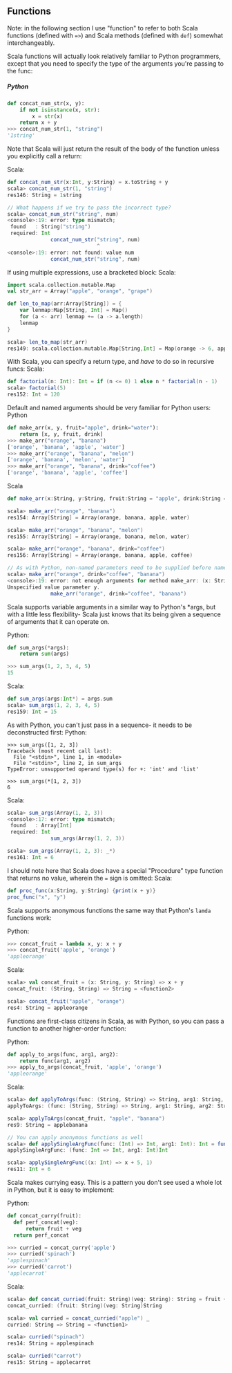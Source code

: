 Functions
---------

Note: in the following section I use "function" to refer to both Scala functions (defined with `=>`) and Scala methods (defined with `def`) somewhat interchangeably.

Scala functions will actually look relatively familiar to Python programmers, except that you need to specify the type of the arguments you're passing to the func:

##### Python
```python
def concat_num_str(x, y):
    if not isinstance(x, str):
        x = str(x)
    return x + y
>>> concat_num_str(1, "string")
'1string'
```

Note that Scala will just return the result of the body of the function unless you explicitly call a return:

Scala:
```scala
def concat_num_str(x:Int, y:String) = x.toString + y
scala> concat_num_str(1, "string")
res146: String = 1string

// What happens if we try to pass the incorrect type?
scala> concat_num_str("string", num)
<console>:19: error: type mismatch;
 found   : String("string")
 required: Int
              concat_num_str("string", num)
                             ^
<console>:19: error: not found: value num
              concat_num_str("string", num)
```

If using multiple expressions, use a bracketed block:
Scala:
```scala
import scala.collection.mutable.Map
val str_arr = Array("apple", "orange", "grape")

def len_to_map(arr:Array[String]) = {
    var lenmap:Map[String, Int] = Map()
    for (a <- arr) lenmap += (a -> a.length)
    lenmap
}

scala> len_to_map(str_arr)
res149: scala.collection.mutable.Map[String,Int] = Map(orange -> 6, apple -> 5, grape -> 5)
```

With Scala, you can specify a return type, and *have* to do so in recursive funcs:
Scala:
```scala
def factorial(n: Int): Int = if (n <= 0) 1 else n * factorial(n - 1)
scala> factorial(5)
res152: Int = 120
```

Default and named arguments should be very familiar for Python users:
Python
```python
def make_arr(x, y, fruit="apple", drink="water"):
    return [x, y, fruit, drink]
>>> make_arr("orange", "banana")
['orange', 'banana', 'apple', 'water']
>>> make_arr("orange", "banana", "melon")
['orange', 'banana', 'melon', 'water']
>>> make_arr("orange", "banana", drink="coffee")
['orange', 'banana', 'apple', 'coffee']
```
Scala
```scala
def make_arr(x:String, y:String, fruit:String = "apple", drink:String = "water") = Array(x, y, fruit, drink)

scala> make_arr("orange", "banana")
res154: Array[String] = Array(orange, banana, apple, water)

scala> make_arr("orange", "banana", "melon")
res155: Array[String] = Array(orange, banana, melon, water)

scala> make_arr("orange", "banana", drink="coffee")
res156: Array[String] = Array(orange, banana, apple, coffee)

// As with Python, non-named parameters need to be supplied before named ones
scala> make_arr("orange", drink="coffee", "banana")
<console>:19: error: not enough arguments for method make_arr: (x: String, y: String, fruit: String, drink: String)Array[String].
Unspecified value parameter y.
              make_arr("orange", drink="coffee", "banana")
```

Scala supports variable arguments in a similar way to Python's *args, but with a little less flexibility- Scala just knows that its being given a sequence of arguments that it can operate on.

Python:
```python
def sum_args(*args):
    return sum(args)

>>> sum_args(1, 2, 3, 4, 5)
15
```

Scala:
```scala
def sum_args(args:Int*) = args.sum
scala> sum_args(1, 2, 3, 4, 5)
res159: Int = 15
```

As with Python, you can't just pass in a sequence- it needs to be deconstructed first:
Python:
```
>>> sum_args([1, 2, 3])
Traceback (most recent call last):
  File "<stdin>", line 1, in <module>
  File "<stdin>", line 2, in sum_args
TypeError: unsupported operand type(s) for +: 'int' and 'list'

>>> sum_args(*[1, 2, 3])
6
```

Scala:
```scala
scala> sum_args(Array(1, 2, 3))
<console>:17: error: type mismatch;
 found   : Array[Int]
 required: Int
              sum_args(Array(1, 2, 3))

scala> sum_args(Array(1, 2, 3): _*)
res161: Int = 6
```

I should note here that Scala does have a special "Procedure" type function that returns no value, wherein the `=` sign is omitted:
Scala:
```scala
def proc_func(x:String, y:String) {print(x + y)}
proc_func("x", "y")
```

Scala supports anonymous functions the same way that Python's `lamda` functions work:

Python:
```python
>>> concat_fruit = lambda x, y: x + y
>>> concat_fruit('apple', 'orange')
'appleorange'
```

Scala:
```scala
scala> val concat_fruit = (x: String, y: String) => x + y
concat_fruit: (String, String) => String = <function2>

scala> concat_fruit("apple", "orange")
res4: String = appleorange
```

Functions are first-class citizens in Scala, as with Python, so you can pass a function to another higher-order function:

Python:
```python
def apply_to_args(func, arg1, arg2):
    return func(arg1, arg2)
>>> apply_to_args(concat_fruit, 'apple', 'orange')
'appleorange'
```

Scala:
```scala
scala> def applyToArgs(func: (String, String) => String, arg1: String, arg2: String): String = func(arg1, arg2)
applyToArgs: (func: (String, String) => String, arg1: String, arg2: String)String

scala> applyToArgs(concat_fruit, "apple", "banana")
res9: String = applebanana

// You can apply anonymous functions as well
scala> def applySingleArgFunc(func: (Int) => Int, arg1: Int): Int = func(arg1)
applySingleArgFunc: (func: Int => Int, arg1: Int)Int

scala> applySingleArgFunc((x: Int) => x + 5, 1)
res11: Int = 6
```

Scala makes currying easy. This is a pattern you don't see used a whole lot in Python, but it is easy to implement:

Python:
```python
def concat_curry(fruit):
  def perf_concat(veg):
      return fruit + veg
  return perf_concat

>>> curried = concat_curry('apple')
>>> curried('spinach')
'applespinach'
>>> curried('carrot')
'applecarrot'
```

Scala:
```scala
scala> def concat_curried(fruit: String)(veg: String): String = fruit + veg
concat_curried: (fruit: String)(veg: String)String

scala> val curried = concat_curried("apple") _
curried: String => String = <function1>

scala> curried("spinach")
res14: String = applespinach

scala> curried("carrot")
res15: String = applecarrot
```

